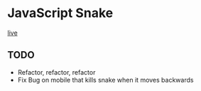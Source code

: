 # JavaScript Snake
[live](jeanpauls.io/javascript-snake/)

## TODO

* Refactor, refactor, refactor
* Fix Bug on mobile that kills snake when it moves backwards
